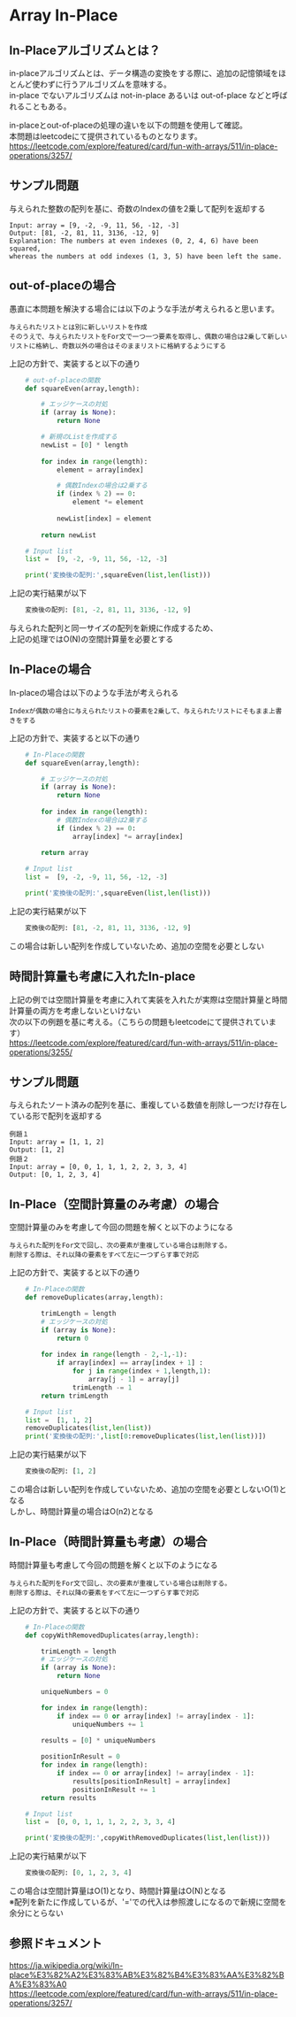 # Array In-Place

## In-Placeアルゴリズムとは？
in-placeアルゴリズムとは、データ構造の変換をする際に、追加の記憶領域をほとんど使わずに行うアルゴリズムを意味する。<br>
in-place でないアルゴリズムは not-in-place あるいは out-of-place などと呼ばれることもある。<br>

in-placeとout-of-placeの処理の違いを以下の問題を使用して確認。<br>
本問題はleetcodeにて提供されているものとなります。<br>
https://leetcode.com/explore/featured/card/fun-with-arrays/511/in-place-operations/3257/

## サンプル問題
与えられた整数の配列を基に、奇数のIndexの値を2乗して配列を返却する
~~~text
Input: array = [9, -2, -9, 11, 56, -12, -3]
Output: [81, -2, 81, 11, 3136, -12, 9]
Explanation: The numbers at even indexes (0, 2, 4, 6) have been squared, 
whereas the numbers at odd indexes (1, 3, 5) have been left the same.
~~~

## out-of-placeの場合
愚直に本問題を解決する場合には以下のような手法が考えられると思います。<br>
~~~text
与えられたリストとは別に新しいリストを作成
そのうえで、与えられたリストをFor文で一つ一つ要素を取得し、偶数の場合は2乗して新しいリストに格納し、奇数以外の場合はそのままリストに格納するようにする
~~~
上記の方針で、実装すると以下の通り
~~~python
    # out-of-placeの関数
    def squareEven(array,length):

        # エッジケースの対処
        if (array is None):
            return None

        # 新規のListを作成する
        newList = [0] * length
        
        for index in range(length):
            element = array[index]

            # 偶数Indexの場合は2乗する
            if (index % 2) == 0:
                element *= element
            
            newList[index] = element
        
        return newList

    # Input list
    list =  [9, -2, -9, 11, 56, -12, -3]

    print('変換後の配列:',squareEven(list,len(list)))
~~~
上記の実行結果が以下
~~~python
    変換後の配列: [81, -2, 81, 11, 3136, -12, 9]
~~~
与えられた配列と同一サイズの配列を新規に作成するため、<br>
上記の処理ではO(N)の空間計算量を必要とする

## In-Placeの場合
In-placeの場合は以下のような手法が考えられる
~~~text
Indexが偶数の場合に与えられたリストの要素を2乗して、与えられたリストにそもまま上書きをする
~~~
上記の方針で、実装すると以下の通り
~~~python
    # In-Placeの関数
    def squareEven(array,length):

        # エッジケースの対処
        if (array is None):
            return None
        
        for index in range(length):
            # 偶数Indexの場合は2乗する
            if (index % 2) == 0:
                array[index] *= array[index]
        
        return array

    # Input list
    list =  [9, -2, -9, 11, 56, -12, -3]

    print('変換後の配列:',squareEven(list,len(list)))
~~~
上記の実行結果が以下
~~~python
    変換後の配列: [81, -2, 81, 11, 3136, -12, 9]
~~~
この場合は新しい配列を作成していないため、追加の空間を必要としない

## 時間計算量も考慮に入れたIn-place
上記の例では空間計算量を考慮に入れて実装を入れたが実際は空間計算量と時間計算量の両方を考慮しないといけない<br>
次の以下の例題を基に考える。（こちらの問題もleetcodeにて提供されています）<br>
https://leetcode.com/explore/featured/card/fun-with-arrays/511/in-place-operations/3255/

## サンプル問題
与えられたソート済みの配列を基に、重複している数値を削除し一つだけ存在している形で配列を返却する
~~~text
例題１
Input: array = [1, 1, 2]
Output: [1, 2]
例題２
Input: array = [0, 0, 1, 1, 1, 2, 2, 3, 3, 4]
Output: [0, 1, 2, 3, 4]
~~~

## In-Place（空間計算量のみ考慮）の場合
空間計算量のみを考慮して今回の問題を解くと以下のようになる
~~~text
与えられた配列をFor文で回し、次の要素が重複している場合は削除する。
削除する際は、それ以降の要素をすべて左に一つずらす事で対応
~~~
上記の方針で、実装すると以下の通り
~~~python
    # In-Placeの関数
    def removeDuplicates(array,length):

        trimLength = length
        # エッジケースの対処
        if (array is None):
            return 0
        
        for index in range(length - 2,-1,-1):
            if array[index] == array[index + 1] :
                for j in range(index + 1,length,1):
                    array[j - 1] = array[j]
                trimLength -= 1
        return trimLength

    # Input list
    list =  [1, 1, 2]
    removeDuplicates(list,len(list))
    print('変換後の配列:',list[0:removeDuplicates(list,len(list))])
~~~
上記の実行結果が以下
~~~python
    変換後の配列: [1, 2]
~~~
この場合は新しい配列を作成していないため、追加の空間を必要としないO(1)となる<br>
しかし、時間計算量の場合はO(n2)となる

## In-Place（時間計算量も考慮）の場合
時間計算量も考慮して今回の問題を解くと以下のようになる
~~~text
与えられた配列をFor文で回し、次の要素が重複している場合は削除する。
削除する際は、それ以降の要素をすべて左に一つずらす事で対応
~~~
上記の方針で、実装すると以下の通り
~~~python
    # In-Placeの関数
    def copyWithRemovedDuplicates(array,length):

        trimLength = length
        # エッジケースの対処
        if (array is None):
            return None

        uniqueNumbers = 0

        for index in range(length):
            if index == 0 or array[index] != array[index - 1]:
                uniqueNumbers += 1
        
        results = [0] * uniqueNumbers

        positionInResult = 0
        for index in range(length):
            if index == 0 or array[index] != array[index - 1]:
                results[positionInResult] = array[index]
                positionInResult += 1
        return results

    # Input list
    list =  [0, 0, 1, 1, 1, 2, 2, 3, 3, 4]

    print('変換後の配列:',copyWithRemovedDuplicates(list,len(list)))
~~~
上記の実行結果が以下
~~~python
    変換後の配列: [0, 1, 2, 3, 4]
~~~
この場合は空間計算量はO(1)となり、時間計算量はO(N)となる<br>
※配列を新たに作成しているが、'='での代入は参照渡しになるので新規に空間を余分にとらない<br>

## 参照ドキュメント
https://ja.wikipedia.org/wiki/In-place%E3%82%A2%E3%83%AB%E3%82%B4%E3%83%AA%E3%82%BA%E3%83%A0<br>
https://leetcode.com/explore/featured/card/fun-with-arrays/511/in-place-operations/3257/
